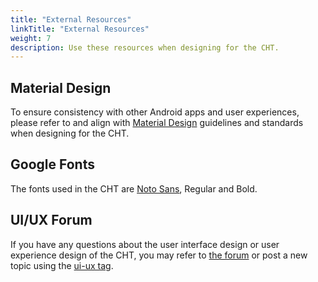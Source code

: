 ```yaml
---
title: "External Resources"
linkTitle: "External Resources"
weight: 7
description: Use these resources when designing for the CHT.
---
```


## Material Design

To ensure consistency with other Android apps and user experiences, please refer to and align with [Material Design](https://m3.material.io/) guidelines and standards when designing for the CHT.

## Google Fonts

The fonts used in the CHT are [Noto Sans](https://fonts.google.com/noto/specimen/Noto+Sans), Regular and Bold.

## UI/UX Forum

If you have any questions about the user interface design or user experience design of the CHT, you may refer to [the forum](https://forum.communityhealthtoolkit.org/) or post a new topic using the [ui-ux tag](https://forum.communityhealthtoolkit.org/tags/c/product/23/ui-ux). 
